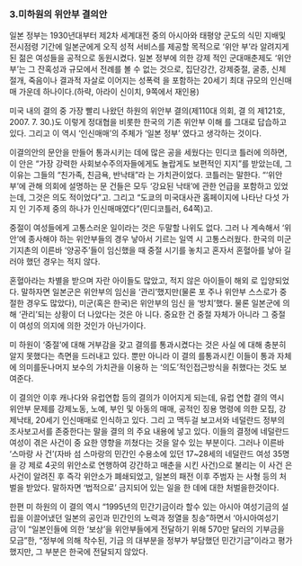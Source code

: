 ### 3.미하원의 위안부 결의안

일본 정부는 1930년대부터 제2차 세계대전 중의 아시아와 태평양 군도의 식민 지배및전시점령 기간에 일본군에게 오직 성적 서비스를 제공할 목적으로 ‘위안 부’라 알려지게 된 젊은 여성들을 공적으로 동원시켰다. 일본 정부에 의한 강제 적인 군대매춘제도 ‘위안부’는 그 잔혹성과 규모에서 전례를 볼 수 없는 것으로, 집단강간, 강제중절, 굴종, 신체절개, 죽음이나 결과적 자살로 이어지는 성폭력 을 포함하는 20세기 최대 규모의 인신매매 가운데 하나이다.(하략, 아라이 신이치, 9쪽에서 재인용)

미국 내의 결의 중 가장 빨리 나왔던 하원의 위안부 결의(제110대 의회, 결 의 제121호, 2007. 7. 30.)도 이렇게 정대협을 비롯한 한국의 기존 위안부 이해 를 그대로 답습하고 있다. 그리고 이 역시 ‘인신매매’의 주체가 ‘일본 정부’ 였다고 생각하는 것이다.

이결의안의 문안을 만들어 통과시키는 데에 많은 공을 세웠다는 민디코 틀러에 의하면, 이 안은 “가장 강력한 사회보수주의자들에게도 놀랍게도 보편적인 지지”를 받았는데, 그 이유는 그들의 “친가족, 친금욕, 반낙태”라 는 가치관이었다. 코틀러는 말한다. “‘위안부’에 관해 의회에 설명하는 문 건들은 모두 ‘강요된 낙태’에 관한 언급을 포함하고 있었는데, 그것은 의도 적이었다”고. 그리고 “도쿄의 미국대사관 홈페이지에 나타난 다섯 가지 인 기주제 중의 하나가 인신매매였다”(민디코틀러, 64쪽)고.

중절이 여성들에게 고통스러운 일이라는 것은 두말할 나위도 없다. 그러 나 계속해서 ‘위안’에 종사해야 하는 위안부들의 경우 낳아서 기르는 일역 시 고통스러웠다. 한국의 미군 기지촌의 이른바 ‘양공주’들이 임신했을 때 중절 시기를 놓치고 혼자서 혼혈아를 낳아 길러야 했던 경우는 적지 않다.

혼혈아라는 차별을 받으며 자란 아이들도 많았고, 적지 않은 아이들이 해외 로 입양되었다. 말하자면 일본군은 위안부의 임신을 ‘관리’했지만(물론 포 주나 위안부 스스로가 중절한 경우도 많았다), 미군(혹은 한국)은 위안부의 임신 을 ‘방치’했다. 물론 일본군에 의해 ‘관리’되는 상황이 더 나았다는 것은 아 니다. 중요한 건 중절 자체가 아니라 그 중절이 여성의 의지에 의한 것인가 아닌가이다.

미 하원이 ‘중절’에 대해 거부감을 갖고 결의를 통과시켰다는 것은 사실 에 대해 충분히 알지 못했다는 측면을 드러내고 있다. 뿐만 아니라 이 결의 를통과시킨 이들이 통과 자체에 의미를둔나머지 보수의 가치관을 이용하 는 ‘의도’적인접근방식을 취했다는 것도 보여준다.

이 결의안 이후 캐나다와 유럽연합 등의 결의가 이어지게 되는데, 유럽 연합 결의 역시 위안부 문제를 강제노동, 노예, 부인 및 아동의 매매, 공적인 징용 명령에 의한 모집, 강제낙태, 20세기 인신매매로 인식하고 있다. 그리 고 맥두걸 보고서와 네덜란드 정부의 조사보고서를 존중한다는 말을 결의 의 주요 내용에 넣고 있다. 이들의 결정에 네덜란드 여성이 겪은 사건이 중 요한 영향을 끼쳤다는 것을 알수 있는 부분이다. 그러나 이른바 ‘스마랑 사 건’(자바 섬 스마랑의 민간인 수용소에 있던 17~28세의 네덜란드 여성 35명을 강 제로 4곳의 위안소로 연행하여 강간하고 매춘을 시킨 사건)으로 불리는 이 사건 은 사건이 알려진 후 즉각 위안소가 폐쇄되었고, 일본의 패전 이후 주범자 는 사형 등의 처벌을 받았다. 말하자면 ‘법적으로’ 금지되어 있는 일을 한 데에 대한 처벌을한것이다.

한편 미 하원의 이 결의 역시 “1995년의 민간기금이라 할수 있는 아시아 여성기금의 설립을 이끌어냈던 일본의 공인과 민간인의 노력과 정열을 칭송”하면서 ‘아시아여성기금’이 “일본인들에 의한 ‘보상’을 위안부들에게 전달하기 위해 570만 달러의 기부금을 모금”한, “정부에 의해 착수된, 기금 의 대부분을 정부가 부담했던 민간기금”이라고 평가했지만, 그 부분은 한국에 전달되지 않았다.